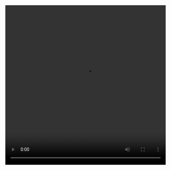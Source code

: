 <video controls="controls" width="100%" height="500px">

  <source src="./video/Bind-recommender.mp4" type="video/mp4">

</video>